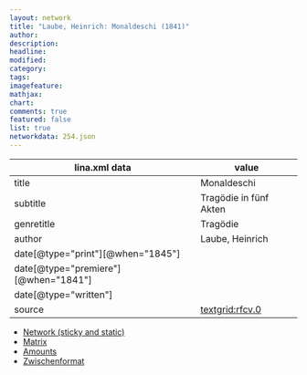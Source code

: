 ```yaml
---
layout: network
title: "Laube, Heinrich: Monaldeschi (1841)"
author:
description:
headline:
modified:
category:
tags:
imagefeature: 
mathjax: 
chart: 
comments: true
featured: false
list: true
networkdata: 254.json
---
```

lina.xml data  | value
------------- | -------------
title|Monaldeschi
subtitle|Tragödie in fünf Akten
genretitle|Tragödie
author|Laube, Heinrich
date[@type="print"][@when="1845"]|
date[@type="premiere"][@when="1841"]|
date[@type="written"]|
source|[textgrid:rfcv.0](https://textgridlab.org/1.0/tgcrud-public/rest/textgrid:rfcv.0/data)



* [Network (sticky and static)](/network254)
* [Matrix](/matrix254)
* [Amounts](/amount254)
* [Zwischenformat](/lina254 )
